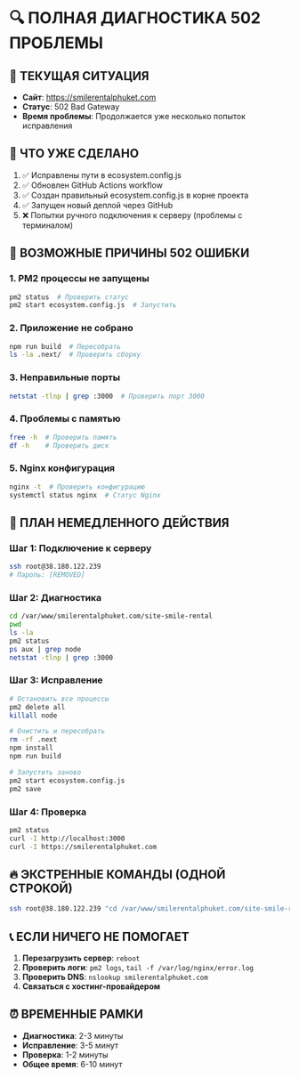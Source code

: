 # 🔍 ПОЛНАЯ ДИАГНОСТИКА 502 ПРОБЛЕМЫ

## 🚨 ТЕКУЩАЯ СИТУАЦИЯ
- **Сайт**: https://smilerentalphuket.com
- **Статус**: 502 Bad Gateway
- **Время проблемы**: Продолжается уже несколько попыток исправления

## 🔧 ЧТО УЖЕ СДЕЛАНО
1. ✅ Исправлены пути в ecosystem.config.js
2. ✅ Обновлен GitHub Actions workflow
3. ✅ Создан правильный ecosystem.config.js в корне проекта
4. ✅ Запущен новый деплой через GitHub
5. ❌ Попытки ручного подключения к серверу (проблемы с терминалом)

## 🎯 ВОЗМОЖНЫЕ ПРИЧИНЫ 502 ОШИБКИ

### 1. PM2 процессы не запущены
```bash
pm2 status  # Проверить статус
pm2 start ecosystem.config.js  # Запустить
```

### 2. Приложение не собрано
```bash
npm run build  # Пересобрать
ls -la .next/  # Проверить сборку
```

### 3. Неправильные порты
```bash
netstat -tlnp | grep :3000  # Проверить порт 3000
```

### 4. Проблемы с памятью
```bash
free -h  # Проверить память
df -h    # Проверить диск
```

### 5. Nginx конфигурация
```bash
nginx -t  # Проверить конфигурацию
systemctl status nginx  # Статус Nginx
```

## 🚀 ПЛАН НЕМЕДЛЕННОГО ДЕЙСТВИЯ

### Шаг 1: Подключение к серверу
```bash
ssh root@38.180.122.239
# Пароль: [REMOVED]
```

### Шаг 2: Диагностика
```bash
cd /var/www/smilerentalphuket.com/site-smile-rental
pwd
ls -la
pm2 status
ps aux | grep node
netstat -tlnp | grep :3000
```

### Шаг 3: Исправление
```bash
# Остановить все процессы
pm2 delete all
killall node

# Очистить и пересобрать
rm -rf .next
npm install
npm run build

# Запустить заново
pm2 start ecosystem.config.js
pm2 save
```

### Шаг 4: Проверка
```bash
pm2 status
curl -I http://localhost:3000
curl -I https://smilerentalphuket.com
```

## 🔥 ЭКСТРЕННЫЕ КОМАНДЫ (ОДНОЙ СТРОКОЙ)

```bash
ssh root@38.180.122.239 "cd /var/www/smilerentalphuket.com/site-smile-rental && pm2 delete all && killall node && rm -rf .next && npm install && npm run build && pm2 start ecosystem.config.js && pm2 status"
```

## 📞 ЕСЛИ НИЧЕГО НЕ ПОМОГАЕТ

1. **Перезагрузить сервер**: `reboot`
2. **Проверить логи**: `pm2 logs`, `tail -f /var/log/nginx/error.log`
3. **Проверить DNS**: `nslookup smilerentalphuket.com`
4. **Связаться с хостинг-провайдером**

## ⏰ ВРЕМЕННЫЕ РАМКИ
- **Диагностика**: 2-3 минуты
- **Исправление**: 3-5 минут
- **Проверка**: 1-2 минуты
- **Общее время**: 6-10 минут
